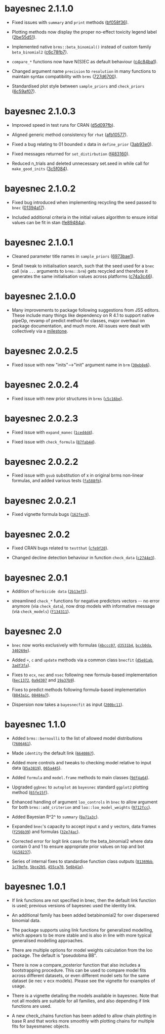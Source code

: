 # bayesnec 2.1.1.0

- Fixed issues with `summary` and `print` methods ([bf058f36](https://github.com/open-AIMS/bayesnec/commit/bf058f36)).

- Plotting methods now display the proper no-effect toxicity legend label ([2be55d51](https://github.com/open-AIMS/bayesnec/commit/2be55d51)).

- Implemented native `brms::beta_binomial()` instead of custom family `beta_binomial2` ([c6c78fb7](https://github.com/open-AIMS/bayesnec/commit/c6c78fb7)).

- `compare_*` functions now have N(S)EC as default behaviour ([c4c84ba1](https://github.com/open-AIMS/bayesnec/commit/c4c84ba1)).

- Changed argument name `precision` to `resolution` in many functions to maintain syntax compatibility with `brms` ([727d6700](https://github.com/open-AIMS/bayesnec/commit/727d6700)).

- Standardised plot style between `sample_priors` and `check_priors` ([6c59af07](https://github.com/open-AIMS/bayesnec/commit/6c59af07)).

# bayesnec 2.1.0.3

- Improved speed in test runs for CRAN ([d5d097fb](https://github.com/open-AIMS/bayesnec/commit/d5d097fb)).

- Aligned generic method consistency for  `rhat`  ([afb10577](https://github.com/open-AIMS/bayesnec/commit/afb10577)).

- Fixed a bug relating to 01 bounded x data in  `define_prior`  ([3ab93e0](https://github.com/open-AIMS/bayesnec/commit/3ab93e0)).

- Fixed messages returned for `set_distirbution` ([f483160](https://github.com/open-AIMS/bayesnec/commit/f483160)).

- Reduced n_trials and deleted unnecessary set.seed in while call for `make_good_inits` ([3c5f084](https://github.com/open-AIMS/bayesnec/commit/3c5f084)).


# bayesnec 2.1.0.2

- Fixed bug introduced when implementing recycling the seed passed to `bnec`  ([01394a17](https://github.com/open-AIMS/bayesnec/commit/01394a17)).

- Included additional criteria in the initial values algorithm to ensure initial values can be fit in stan ([fe89484a](https://github.com/open-AIMS/bayesnec/commit/fe89484a)).

# bayesnec 2.1.0.1

- Cleaned parameter title names in `sample_priors` ([6973bae1](https://github.com/open-AIMS/bayesnec/commit/6973bae1)).

- Small tweak to initialisation search, such that the seed used for a `bnec` call (via `...` arguments to `brms::brm`) gets recycled and therefore it generates the same initialisation values across platforms ([c74a3c46](https://github.com/open-AIMS/bayesnec/commit/c74a3c46)).

# bayesnec 2.1.0.0

- Many improvements to package following suggestions from JSS editors. These include many things like dependency on R 4.1 to support native pipeOp, revamp of predict method for classes, major overhaul on package documentation, and much more. All issues were dealt with collectively via a [milestone](https://github.com/open-AIMS/bayesnec/milestone/4?closed=1).

# bayesnec 2.0.2.5

- Fixed issue with new "inits"-->"init" argument name in `brm` ([`30eb8e6`](https://github.com/open-AIMS/bayesnec/commit/30eb8e6)).

# bayesnec 2.0.2.4

- Fixed issue with new prior structures in `brms` ([`c5c16be`](https://github.com/open-AIMS/bayesnec/commit/c5c16be)).

# bayesnec 2.0.2.3

- Fixed issue with `expand_manec` ([`1ced4d4`](https://github.com/open-AIMS/bayesnec/commit/1ced4d4)).

- Fixed issue with `check_formula` ([`87fab44`](https://github.com/open-AIMS/bayesnec/commit/87fab44)).

# bayesnec 2.0.2.2

- Fixed issue with `gsub` substitution of x in original brms non-linear formulas, and added various tests ([`fa588fb`](https://github.com/open-AIMS/bayesnec/commit/fa588fb)).

# bayesnec 2.0.2.1

- Fixed vignette formula bugs ([`162fec9`](https://github.com/open-AIMS/bayesnec/commit/162fec9)).

# bayesnec 2.0.2

- Fixed CRAN bugs related to `testthat` ([`cfe9f20`](https://github.com/open-AIMS/bayesnec/commit/cfe9f20)).

- Changed decline detection behaviour in function `check_data` ([`c2744e3`](https://github.com/open-AIMS/bayesnec/commit/c2744e3)).

# bayesnec 2.0.1

- Addition of `herbicide data` ([`2b13ef5`](https://github.com/open-AIMS/bayesnec/commit/2b13ef5)).

- streamlined `check_*` functions for negative predictors vectors -- no error anymore (via `check_data`), now drop models with informative message (via `check_models`) ([`f134311`](https://github.com/open-AIMS/bayesnec/commit/f134311)).

# bayesnec 2.0

- `bnec` now works exclusively with formulas ([`4bccc07`](https://github.com/open-AIMS/bayesnec/commit/4bccc07), [`d3531b4`](https://github.com/open-AIMS/bayesnec/commit/d3531b4), [`bccb0da`](https://github.com/open-AIMS/bayesnec/commit/bccb0da), [`340269e`](https://github.com/open-AIMS/bayesnec/commit/340269e)).

- Added `+`, `c` and `update` methods via a common class `bnecfit` ([`d5e81ab`](https://github.com/open-AIMS/bayesnec/commit/d5e81ab), [`3adf3fa`](https://github.com/open-AIMS/bayesnec/commit/3adf3fa)).

- Fixes to `ecx`, `nec` and `nsec` following new formula-based implementation ([`6ec1372`](https://github.com/open-AIMS/bayesnec/commit/6ec1372), [`0a9d307`](https://github.com/open-AIMS/bayesnec/commit/0a9d307) and [`19a37b9`](https://github.com/open-AIMS/bayesnec/commit/19a37b9)).

- Fixes to predict methods following formula-based implementation ([`8843a1c`](https://github.com/open-AIMS/bayesnec/commit/8843a1c), [`08484a7`](https://github.com/open-AIMS/bayesnec/commit/08484a7)).

- Dispersion now takes a `bayesnecfit` as input ([`200bc11`](https://github.com/open-AIMS/bayesnec/commit/200bc11)).

# bayesnec 1.1.0

- Added `brms::bernoulli` to the list of allowed model distributions ([`7606461`](https://github.com/open-AIMS/bayesnec/commit/76064617a299a07da29c690a7d07715c889bfa65)).

- Made `identity` the default link ([`6640867`](https://github.com/open-AIMS/bayesnec/commit/664086715092dfd9a61b766ea13230743beee0b7)).

- Added more controls and tweaks to checking model relative to input data ([`85a3819`](https://github.com/open-AIMS/bayesnec/commit/85a38196a5e963df956787174cd5235c7e65ae02)), [`065a445`](https://github.com/open-AIMS/bayesnec/commit/065a44513d509d9812c872bcc130e6c2db402049)).

- Added `formula` and `model.frame` methods to main classes ([`9df4a64`](https://github.com/open-AIMS/bayesnec/commit/9df4a64d1fb1ced15824a0d388d61e712dba7d92)).

- Upgraded `ggbnec` to `autoplot` as `bayesnec` standard `ggplot2` plotting method ([`65fe15f`](https://github.com/open-AIMS/bayesnec/commit/65fe15fec2c2a13f34d3238c05a841dffd7a1780)).

- Enhanced handling of argument `loo_controls` in `bnec` to allow argument for both `brms::add_criterion` and `loo::loo_model_weights` ([`9712fcc`](https://github.com/open-AIMS/bayesnec/commit/9712fcce54adc83dbd26edc9ce659dda354fed6a)).

- Added Bayesian R^2^ to `summary` ([`9a71a3c`](https://github.com/open-AIMS/bayesnec/commit/9a71a3cc2b9cfacf5920094cbd16f7da81709e4a)).

- Expanded `bnec`'s capacity to accept input x and y vectors, data frames ([`f256b39`](https://github.com/open-AIMS/bayesnec/commit/f256b399ab9115fffa7349a7a9daef21090f53f5)) and formulas ([`32e74ac`](https://github.com/open-AIMS/bayesnec/commit/32e74ac419c39c660aceb3d0914622de753a7a83)).

- Corrected error for logit link cases for the beta_binomial2 where data contain 0 and 1 to ensure appropriate prior values on top and bot ([`4158237`](https://github.com/open-AIMS/bayesnec/commit/41582378a1a55c9420f69e578cfc98dc23182515)).

- Series of internal fixes to standardise function class outputs ([`81369bb`](https://github.com/open-AIMS/bayesnec/commit/81369bbaef5e860410a5e2cc5227b6033687d36c), [`1c70efe`](https://github.com/open-AIMS/bayesnec/commit/1c70efeea54abe39c078ebfd014434e060c6f337), [`5bce2b5`](https://github.com/open-AIMS/bayesnec/commit/5bce2b5c40d8c1c480423529aaa59e0c82eda188), [`455ca70`](https://github.com/open-AIMS/bayesnec/commit/455ca70603a890b26a45b566975f21603f9f87df), [`5e6b41e`](https://github.com/open-AIMS/bayesnec/commit/5e6b41e6845321b5ff1f96c6733d59b6629fb707)).

# bayesnec 1.0.1

- If link functions are not specified in bnec, then the default link function is used; previous versions of bayesnec used the identity link.

- An additional family has been added betabinomial2 for over dispersered binomial data.

- The package supports using link functions for generalized modelling, which appears to be more stable and is also in line with more typical generalised modelling approaches.

- There are multiple options for model weights calculation from the loo package. The default is "pseudobma BB".

- There is now a compare_posterior function that also includes a bootstrapping procedure. This can be used to compare model fits across different datasets, or even different model sets for the same dataset (ie nec v ecx models). Please see the vignette for examples of usage.

- There is a vignette detailing the models available in bayesnec. Note that not all models are suitable for all families, and also depending if link functions are used.

- A new check_chains function has been added to allow chain plotting in base R and that works more smoothly with plotting chains for multiple fits for bayesmanec objects.
